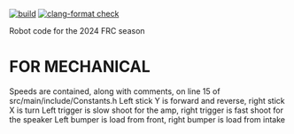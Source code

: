 [![build](https://github.com/mechtech3959/2024/actions/workflows/build.yml/badge.svg)](https://github.com/mechtech3959/2024/actions/workflows/build.yml)    [![clang-format check](https://github.com/mechtech3959/2024/actions/workflows/clang-format-check.yml/badge.svg)](https://github.com/mechtech3959/2024/actions/workflows/clang-format-check.yml)

Robot code for the 2024 FRC season

# FOR MECHANICAL
Speeds are contained, along with comments, on line 15 of src/main/include/Constants.h
Left stick Y is forward and reverse, right stick X is turn
Left trigger is slow shoot for the amp, right trigger is fast shoot for the speaker
Left bumper is load from front, right bumper is load from intake
